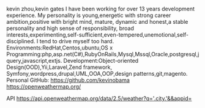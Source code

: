 kevin zhou,kevin gates
I have been working for over 13 years development experience.
My personality is young,energetic with strong career ambition,positive with bright mind,
mature, dynamic and honest,a stable personality and high sense of responsibility,
broad interests,experimenting,self-sufficient,even-tempered,unemotional,self-disciplined.
I tend to drive myself too hard.
Environments:RedHat,Centos,ubuntu,OS x
Programming:php,asp.net(C#),RubyOnRails,Mysql,Mssql,Oracle,postgresql,jquery,javascript,extjs.
Development:Object-oriented Design(OOD),Yii,Laravel,Zend framework,
Symfony,wordpress,drupal,UML,OOA,OOP,design patterns,git,magento.
Personal GitHub: https://github.com/kevinobama
https://openweathermap.org/

API
https://api.openweathermap.org/data/2.5/weather?q='.city.'&&appid=